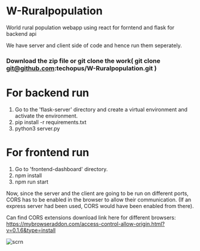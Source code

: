 # W-Ruralpopulation
World rural population webapp using react for forntend and flask for backend api

We have server and client side of code and hence run them seperately.

### Download the zip file or git clone the work( git clone git@github.com:techopus/W-Ruralpopulation.git )

# For backend run

1. Go to the 'flask-server' directory and create a virtual environment and activate the environment.
2. pip install -r requirements.txt
3. python3 server.py

# For frontend run

1. Go to 'frontend-dashboard' directory.
2. npm install
3. npm run start

Now, since the server and the client are going to be run on different ports, CORS has to be enabled in the browser to allow their communication. (If an express server had been used, CORS would have been enabled from there).

Can find CORS extensions download link here for different browsers: https://mybrowseraddon.com/access-control-allow-origin.html?v=0.1.6&type=install

![scrn](https://user-images.githubusercontent.com/92953798/172371688-e03ca281-3875-488a-aced-4e30a1f3a53e.png)
